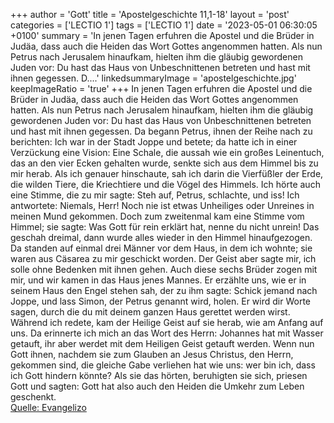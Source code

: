 +++
author = 'Gott'
title = 'Apostelgeschichte 11,1-18'
layout = 'post'
categories = ['LECTIO 1']
tags = ['LECTIO 1']
date = '2023-05-01 06:30:05 +0100'
summary = 'In jenen Tagen erfuhren die Apostel und die Brüder in Judäa, dass auch die Heiden das Wort Gottes angenommen hatten. Als nun Petrus nach Jerusalem hinaufkam, hielten ihm die gläubig gewordenen Juden vor: Du hast das Haus von Unbeschnittenen betreten und hast mit ihnen gegessen. D....'
linkedsummaryImage = 'apostelgeschichte.jpg'
keepImageRatio = 'true'
+++
In jenen Tagen erfuhren die Apostel und die Brüder in Judäa, dass auch die Heiden das Wort Gottes angenommen hatten.
Als nun Petrus nach Jerusalem hinaufkam, hielten ihm die gläubig gewordenen Juden vor:
Du hast das Haus von Unbeschnittenen betreten und hast mit ihnen gegessen.
Da begann Petrus, ihnen der Reihe nach zu berichten:
Ich war in der Stadt Joppe und betete; da hatte ich in einer Verzückung eine Vision: Eine Schale, die aussah wie ein großes Leinentuch, das an den vier Ecken gehalten wurde, senkte sich aus dem Himmel bis zu mir herab.<!--more-->
Als ich genauer hinschaute, sah ich darin die Vierfüßler der Erde, die wilden Tiere, die Kriechtiere und die Vögel des Himmels.
Ich hörte auch eine Stimme, die zu mir sagte: Steh auf, Petrus, schlachte, und iss!
Ich antwortete: Niemals, Herr! Noch nie ist etwas Unheiliges oder Unreines in meinen Mund gekommen.
Doch zum zweitenmal kam eine Stimme vom Himmel; sie sagte: Was Gott für rein erklärt hat, nenne du nicht unrein!
Das geschah dreimal, dann wurde alles wieder in den Himmel hinaufgezogen.
Da standen auf einmal drei Männer vor dem Haus, in dem ich wohnte; sie waren aus Cäsarea zu mir geschickt worden.
Der Geist aber sagte mir, ich solle ohne Bedenken mit ihnen gehen. Auch diese sechs Brüder zogen mit mir, und wir kamen in das Haus jenes Mannes.
Er erzählte uns, wie er in seinem Haus den Engel stehen sah, der zu ihm sagte: Schick jemand nach Joppe, und lass Simon, der Petrus genannt wird, holen.
Er wird dir Worte sagen, durch die du mit deinem ganzen Haus gerettet werden wirst.
Während ich redete, kam der Heilige Geist auf sie herab, wie am Anfang auf uns.
Da erinnerte ich mich an das Wort des Herrn: Johannes hat mit Wasser getauft, ihr aber werdet mit dem Heiligen Geist getauft werden.
Wenn nun Gott ihnen, nachdem sie zum Glauben an Jesus Christus, den Herrn, gekommen sind, die gleiche Gabe verliehen hat wie uns: wer bin ich, dass ich Gott hindern könnte?
Als sie das hörten, beruhigten sie sich, priesen Gott und sagten: Gott hat also auch den Heiden die Umkehr zum Leben geschenkt.<br> [Quelle: Evangelizo](https://evangeliumtagfuertag.org/DE/gospel)
